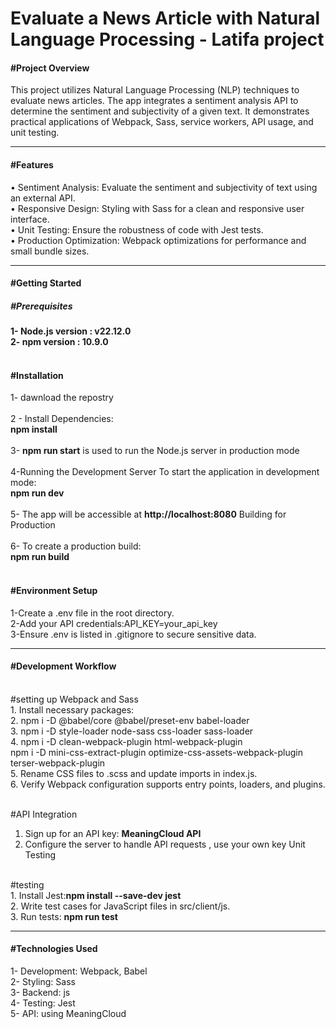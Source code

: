 <h1>Evaluate a News Article with Natural Language Processing - Latifa project</h1>


<h4>#Project Overview<br/></h4>
This project utilizes Natural Language Processing (NLP) techniques to evaluate news articles. The app integrates a sentiment analysis API to determine the sentiment and subjectivity of a given text. It demonstrates practical applications of Webpack, Sass, service workers, API usage, and unit testing.

--------------------------------------------------------------------------
<h4>#Features<br/></h4>
•	Sentiment Analysis: Evaluate the sentiment and subjectivity of text using an external API.<br/>
•	Responsive Design: Styling with Sass for a clean and responsive user interface.<br/>
•	Unit Testing: Ensure the robustness of code with Jest tests.<br/>
•	Production Optimization: Webpack optimizations for performance and small bundle sizes.<br/>

--------------------------------------------------------------------------

<h4>#Getting Started<br/></h4>
<h5>#Prerequisites<br/></h5>
<b>
1- Node.js version :  v22.12.0<br>
2- npm  version : 10.9.0
</b>
<br/><br/>
<h4>#Installation</h4>
1- dawnload the repostry 
<br/><br/>
2 - Install Dependencies:<br/>
<b>npm install</b>
<br/><br/>
3- <b>npm run start</b>  is used to run the Node.js server in production mode<br/><br/>
4-Running the Development Server To start the application in development mode:<br/>
<b>npm run dev</b>
<br/><br/>
5- The app will be accessible at <b>http://localhost:8080</b> Building for Production<br/>
<br/>
6- To create a production build:<br/>
<b>npm run build</b>
<br/><br/>
<h4>#Environment Setup<br/></h4>
1-Create a .env file in the root directory.<br/>
2-Add your API credentials:API_KEY=your_api_key<br/>
3-Ensure .env is listed in .gitignore to secure sensitive data.<br/>

   
--------------------------------------------------------------------------

<h4>#Development Workflow</h4></br>
#setting up Webpack and Sass</br>
1.	Install necessary packages:</br>
2.	npm i -D @babel/core @babel/preset-env babel-loader</br>
3.	npm i -D style-loader node-sass css-loader sass-loader</br>
4.	npm i -D clean-webpack-plugin html-webpack-plugin</br>
npm i -D mini-css-extract-plugin optimize-css-assets-webpack-plugin terser-webpack-plugin</br>
5.	Rename CSS files to .scss and update imports in index.js.</br>
6.	Verify Webpack configuration supports entry points, loaders, and plugins.</br></br>

#API Integration
1.	Sign up for an API key:	<b>MeaningCloud API</b></br>
2.	Configure the server to handle API requests , use your own key  Unit Testing</br>
</br>
 #testing</br>
1.	Install Jest:<b>npm install --save-dev jest</b></br>
2.	Write test cases for JavaScript files in src/client/js.</br>
3.	Run tests:	<b>npm run test</b>

--------------------------------------------------------------------------

<h4>#Technologies Used<br/></h4>
1- Development: Webpack, Babel<br/>
2- Styling: Sass<br/>
3- Backend: js<br/>
4- Testing: Jest<br/>
5- API:  using MeaningCloud <br/>




